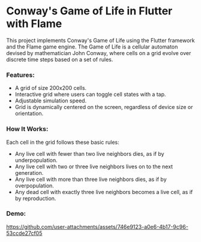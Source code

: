 # Conway's Game of Life in Flutter with Flame

This project implements Conway's Game of Life using the Flutter framework and the Flame game engine. The Game of Life is a cellular automaton devised by mathematician John Conway, where cells on a grid evolve over discrete time steps based on a set of rules.

### Features:

- A grid of size 200x200 cells.
- Interactive grid where users can toggle cell states with a tap.
- Adjustable simulation speed.
- Grid is dynamically centered on the screen, regardless of device size or orientation.

### How It Works:

Each cell in the grid follows these basic rules:

- Any live cell with fewer than two live neighbors dies, as if by underpopulation.
- Any live cell with two or three live neighbors lives on to the next generation.
- Any live cell with more than three live neighbors dies, as if by overpopulation.
- Any dead cell with exactly three live neighbors becomes a live cell, as if by reproduction.

### Demo:

https://github.com/user-attachments/assets/746e9123-a0e6-4b17-9c96-53ccde27cf05
